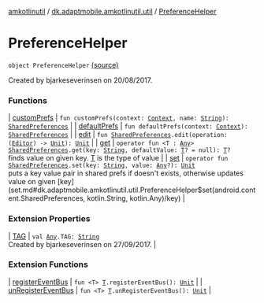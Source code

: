 [amkotlinutil](../../index.md) / [dk.adaptmobile.amkotlinutil.util](../index.md) / [PreferenceHelper](./index.md)

# PreferenceHelper

`object PreferenceHelper` [(source)](https://github.com/adaptmobile-organization/amkotlinutil/tree/master/amkotlinutil/src/main/java/dk/adaptmobile/amkotlinutil/util/PreferenceHelper.kt#L12)

Created by bjarkeseverinsen on 20/08/2017.

### Functions

| [customPrefs](custom-prefs.md) | `fun customPrefs(context: `[`Context`](https://developer.android.com/reference/android/content/Context.html)`, name: `[`String`](https://kotlinlang.org/api/latest/jvm/stdlib/kotlin/-string/index.html)`): `[`SharedPreferences`](https://developer.android.com/reference/android/content/SharedPreferences.html) |
| [defaultPrefs](default-prefs.md) | `fun defaultPrefs(context: `[`Context`](https://developer.android.com/reference/android/content/Context.html)`): `[`SharedPreferences`](https://developer.android.com/reference/android/content/SharedPreferences.html) |
| [edit](edit.md) | `fun `[`SharedPreferences`](https://developer.android.com/reference/android/content/SharedPreferences.html)`.edit(operation: (`[`Editor`](https://developer.android.com/reference/android/content/SharedPreferences/Editor.html)`) -> `[`Unit`](https://kotlinlang.org/api/latest/jvm/stdlib/kotlin/-unit/index.html)`): `[`Unit`](https://kotlinlang.org/api/latest/jvm/stdlib/kotlin/-unit/index.html) |
| [get](get.md) | `operator fun <T : `[`Any`](https://kotlinlang.org/api/latest/jvm/stdlib/kotlin/-any/index.html)`> `[`SharedPreferences`](https://developer.android.com/reference/android/content/SharedPreferences.html)`.get(key: `[`String`](https://kotlinlang.org/api/latest/jvm/stdlib/kotlin/-string/index.html)`, defaultValue: `[`T`](get.md#T)`? = null): `[`T`](get.md#T)`?`<br>finds value on given key. [T](get.md#T) is the type of value |
| [set](set.md) | `operator fun `[`SharedPreferences`](https://developer.android.com/reference/android/content/SharedPreferences.html)`.set(key: `[`String`](https://kotlinlang.org/api/latest/jvm/stdlib/kotlin/-string/index.html)`, value: `[`Any`](https://kotlinlang.org/api/latest/jvm/stdlib/kotlin/-any/index.html)`?): `[`Unit`](https://kotlinlang.org/api/latest/jvm/stdlib/kotlin/-unit/index.html)<br>puts a key value pair in shared prefs if doesn't exists, otherwise updates value on given [key](set.md#dk.adaptmobile.amkotlinutil.util.PreferenceHelper$set(android.content.SharedPreferences, kotlin.String, kotlin.Any)/key) |

### Extension Properties

| [TAG](../../dk.adaptmobile.amkotlinutil.extensions/kotlin.-any/-t-a-g.md) | `val `[`Any`](https://kotlinlang.org/api/latest/jvm/stdlib/kotlin/-any/index.html)`.TAG: `[`String`](https://kotlinlang.org/api/latest/jvm/stdlib/kotlin/-string/index.html)<br>Created by bjarkeseverinsen on 27/09/2017. |

### Extension Functions

| [registerEventBus](../../dk.adaptmobile.amkotlinutil.extensions/register-event-bus.md) | `fun <T> `[`T`](../../dk.adaptmobile.amkotlinutil.extensions/register-event-bus.md#T)`.registerEventBus(): `[`Unit`](https://kotlinlang.org/api/latest/jvm/stdlib/kotlin/-unit/index.html) |
| [unRegisterEventBus](../../dk.adaptmobile.amkotlinutil.extensions/un-register-event-bus.md) | `fun <T> `[`T`](../../dk.adaptmobile.amkotlinutil.extensions/un-register-event-bus.md#T)`.unRegisterEventBus(): `[`Unit`](https://kotlinlang.org/api/latest/jvm/stdlib/kotlin/-unit/index.html) |

